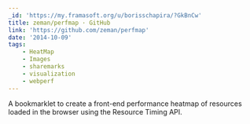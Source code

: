 ```yaml
---
_id: 'https://my.framasoft.org/u/borisschapira/?GkBnCw'
title: zeman/perfmap · GitHub
link: 'https://github.com/zeman/perfmap'
date: '2014-10-09'
tags:
    - HeatMap
    - Images
    - sharemarks
    - visualization
    - webperf
---
```


<div class="markdown"><p>A bookmarklet to create a front-end performance heatmap of resources loaded in the browser using the Resource Timing API.
</p></div>
